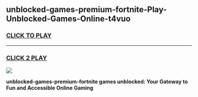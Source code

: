 
## unblocked-games-premium-fortnite-Play-Unblocked-Games-Online-t4vuo
<h3>
<a href="https://premium76.site?title=unblocked-games-premium-fortnite&ref=25A">CLICK TO PLAY</a></h3>
<hr>

<h3>
<a href="https://premium76.site?title=unblocked-games-premium-fortnite&ref=25A">CLICK 2 PLAY</a>
  
</h3>

<a href="https://premium76.site?title=unblocked-games-premium-fortnite&ref=25A"><img src="https://clearcache.store/games.png"></a>


**unblocked-games-premium-fortnite games unblocked: Your Gateway to Fun and Accessible Online Gaming**
